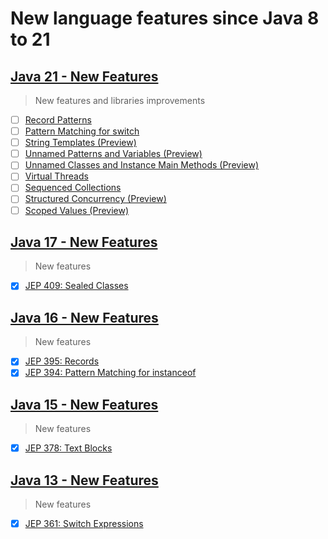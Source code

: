 # New language features since Java 8 to 21

## [Java 21 - New Features](https://www.oracle.com/java/technologies/javase/21-relnote-issues.html)
> New features and libraries improvements
- [ ] [Record Patterns](https://openjdk.org/jeps/440)
- [ ] [Pattern Matching for switch](https://openjdk.org/jeps/441)
- [ ] [String Templates (Preview)](https://openjdk.org/jeps/430)
- [ ] [Unnamed Patterns and Variables (Preview)](https://openjdk.org/jeps/443)
- [ ] [Unnamed Classes and Instance Main Methods (Preview)](https://openjdk.org/jeps/445)
- [ ] [Virtual Threads](https://openjdk.org/jeps/444)
- [ ] [Sequenced Collections](https://openjdk.org/jeps/431)
- [ ] [Structured Concurrency (Preview)](https://openjdk.org/jeps/453)
- [ ] [Scoped Values (Preview)](https://openjdk.org/jeps/446)

## [Java 17 - New Features](https://www.oracle.com/java/technologies/javase/17-relnote-issues.html)
> New features
- [x] [JEP 409: Sealed Classes](https://openjdk.org/jeps/409)

## [Java 16 - New Features](https://www.oracle.com/java/technologies/javase/16-relnote-issues.html)
> New features
- [x] [JEP 395: Records](https://openjdk.org/jeps/395)
- [x] [JEP 394: Pattern Matching for instanceof](https://openjdk.org/jeps/394)

## [Java 15 - New Features](https://www.oracle.com/java/technologies/javase/15-relnote-issues.html)
> New features
- [x] [JEP 378: Text Blocks](https://openjdk.org/jeps/378)

## [Java 13 - New Features](https://www.oracle.com/java/technologies/javase/13-relnote-issues.html)
> New features
- [x] [JEP 361: Switch Expressions](https://openjdk.org/jeps/361)


